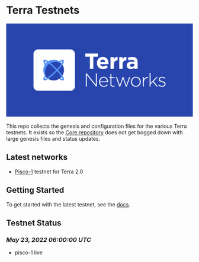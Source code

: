 # Terra Testnets
![banner](./terra-networks.png)

This repo collects the genesis and configuration files for the various Terra testnets. 
It exists so the [Core repository](https://github.com/terra-money/core) does not get bogged down with large genesis files and status updates.

## Latest networks

* [Pisco-1](./pisco-1) testnet for Terra 2.0

## Getting Started

To get started with the latest testnet, see the
[docs](https://docs.terra.money/docs/full-node/run-a-full-terra-node/join-a-network.html).

## Testnet Status

### *May 23, 2022 06:00:00 UTC*
- pisco-1 live
